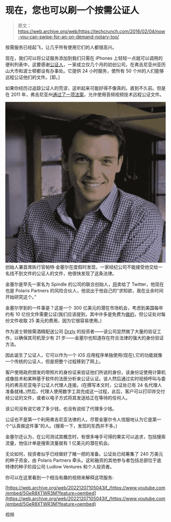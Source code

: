 # 现在，您也可以刷一个按需公证人 

> 原文：<https://web.archive.org/web/https://techcrunch.com/2016/02/04/now-you-can-swipe-for-an-on-demand-notary-too/>

按需服务已经起飞，让几乎所有使用它们的人都很高兴。

现在，我们可以将公证服务添加到我们只需在 iPhones 上轻轻一点就可以调用的便利列表中，这要感谢[公证人](https://web.archive.org/web/20221207105043/http://notarize.com/)，一家成立仅几个月的初创公司，在弗吉尼亚州亚历山大市和波士顿都设有办事处。它提供 24 小时服务，使所有 50 个州的人们能够远程公证他们的文件。[耶。]

如果你经历过追踪公证人的荒谬，这听起来可能好得不像真的。直到不久前。但是在 2011 年，弗吉尼亚州[通过了一项法案](https://web.archive.org/web/20221207105043/https://lis.virginia.gov/cgi-bin/legp604.exe?111+sum+SB827)，允许使用音频视频技术远程公证文件。

![pat_kinsel_spindle-750](img/e2c9807a49a96cd49994e98cc35f2ca3.png)创始人兼首席执行官帕特·金塞尔在度假时发现，一家经纪公司不能接受他交给一名找不到文件的公证人的文件，他很快发现了这条法律。

金塞尔是早先一家名为 Spindle 的公司的联合创始人，[将](https://web.archive.org/web/20221207105043/https://beta.techcrunch.com/2013/06/19/twitter-acquires-local-discovery-startup-spindle-will-end-spindle-service/)卖给了 Twitter，他现在也是 Polaris Partners 的风险合伙人，他说出于他自己的“求知欲，我在业余时间开始研究这个。”

金塞尔学到的一件事是？这是一个 300 亿美元的潜在市场机会，考虑到美国每年约有 10 亿份文件需要公证(我们应该提到，其中许多是免费为[做的](https://web.archive.org/web/20221207105043/http://www.city-data.com/forum/business/2104464-average-cost-getting-something-notarized.html)，但公证处对每份文件收取 25 美元的费用，因为它很容易使用。)

作为波士顿按需酒精配送公司 [Drzly](https://web.archive.org/web/20221207105043/https://www.crunchbase.com/organization/drizly#/entity) 的投资者——该公司显然做了大量的验证工作，以确保其司机至少有 21 岁——金塞尔也知道存在符合法律的强大的身份验证方法。

因此诞生了公证人，它可以作为一个 iOS 应用程序单独使用(现在),它的功能就像一个传统的公证人，但是把整个过程移到了网上。

客户使用政府颁发的带照片的身份证来验证他们所说的身份，该身份证使用计算机成像技术和某种基于软件的法医分析来公证认证。该人然后通过实时视频呼叫与委托的弗吉尼亚电子公证人代理人连接。(在撰写本文时，公证处已有 24 名代理人准备就绪。)然后，代理人使用数字工具完成这一过程，此后，客户可以打印并交付经公证的文件，或者以电子方式将其发送给正在等待的任何人。

该公司没有说它收了多少钱，也没有说给了代理多少钱。

公证也不是第一个利用弗吉尼亚法律的人，尽管金塞尔令人信服地认为它是第一个“认真做这件事”的人。(搜索一下，发现的东西并不多。)

金塞尔还认为，在公司测试其概念时，有很多唾手可得的果实可以追求，包括搜索流量，他估计单是搜索流量就有 1 亿美元的潜在机会。

无论如何，投资者似乎已经做好了赌一把的准备。公证处已经筹集了 240 万美元的种子资金，由 Polaris Partners 牵头。这轮融资的其他参与者包括总部位于底特律的种子阶段公司 Ludlow Ventures 和个人投资者。

你可以在这里看到一个相当有趣的视频来解释这项服务:

[https://web.archive.org/web/20221207105043if_/https://www.youtube.com/embed/5GeR8XTWR3M?feature=oembed](https://web.archive.org/web/20221207105043if_/https://www.youtube.com/embed/5GeR8XTWR3M?feature=oembed)

视频